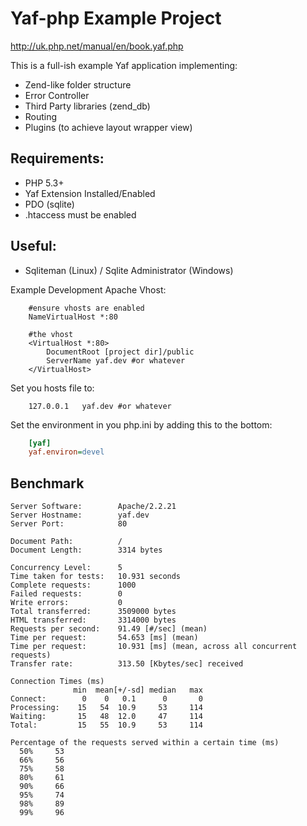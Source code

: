 # Yaf-php Example Project #

http://uk.php.net/manual/en/book.yaf.php

This is a full-ish example Yaf application implementing:

- Zend-like folder structure
- Error Controller
- Third Party libraries (zend_db)
- Routing
- Plugins (to achieve layout wrapper view)

## Requirements: ##
- PHP 5.3+
- Yaf Extension Installed/Enabled
- PDO (sqlite)
- .htaccess must be enabled

## Useful: ##
- Sqliteman (Linux) / Sqlite Administrator (Windows)

Example Development Apache Vhost:

```
    #ensure vhosts are enabled
    NameVirtualHost *:80

    #the vhost
    <VirtualHost *:80>
        DocumentRoot [project dir]/public
        ServerName yaf.dev #or whatever
    </VirtualHost>
```

Set you hosts file to:

```
    127.0.0.1   yaf.dev #or whatever
```

Set the environment in you php.ini by adding this to the bottom:

```ini
    [yaf]
    yaf.environ=devel
```

## Benchmark ##

```
Server Software:        Apache/2.2.21
Server Hostname:        yaf.dev
Server Port:            80

Document Path:          /
Document Length:        3314 bytes

Concurrency Level:      5
Time taken for tests:   10.931 seconds
Complete requests:      1000
Failed requests:        0
Write errors:           0
Total transferred:      3509000 bytes
HTML transferred:       3314000 bytes
Requests per second:    91.49 [#/sec] (mean)
Time per request:       54.653 [ms] (mean)
Time per request:       10.931 [ms] (mean, across all concurrent requests)
Transfer rate:          313.50 [Kbytes/sec] received

Connection Times (ms)
              min  mean[+/-sd] median   max
Connect:        0    0   0.1      0       0
Processing:    15   54  10.9     53     114
Waiting:       15   48  12.0     47     114
Total:         15   55  10.9     53     114

Percentage of the requests served within a certain time (ms)
  50%     53
  66%     56
  75%     58
  80%     61
  90%     66
  95%     74
  98%     89
  99%     96
```
